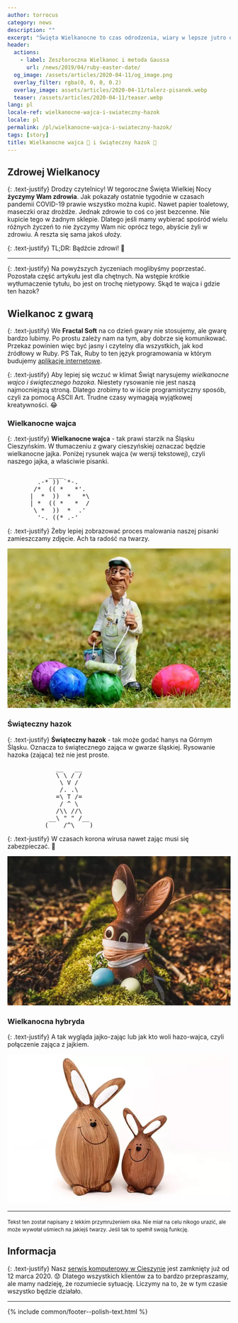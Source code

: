 ```yaml
---
author: torrocus
category: news
description: ""
excerpt: "Święta Wielkanocne to czas odrodzenia, wiary w lepsze jutro oraz radości. Postaramy się dostarczyć przynajmniej tego ostatniego."
header:
  actions:
    - label: Zeszłoroczna Wielkanoc i metoda Gaussa
      url: /news/2019/04/ruby-easter-date/
  og_image: /assets/articles/2020-04-11/og_image.png
  overlay_filter: rgba(0, 0, 0, 0.2)
  overlay_image: assets/articles/2020-04-11/talerz-pisanek.webp
  teaser: /assets/articles/2020-04-11/teaser.webp
lang: pl
locale-ref: wielkanocne-wajca-i-swiateczny-hazok
locale: pl
permalink: /pl/wielkanocne-wajca-i-swiateczny-hazok/
tags: [story]
title: Wielkanocne wajca 🥚 i świąteczny hazok 🐇
---
```


## Zdrowej Wielkanocy

{: .text-justify}
Drodzy czytelnicy!
W tegoroczne Święta Wielkiej Nocy **życzymy Wam zdrowia**.
Jak pokazały ostatnie tygodnie w czasach pandemii COVID-19 prawie wszystko można kupić.
Nawet papier toaletowy, maseczki oraz drożdże.
Jednak zdrowie to coś co jest bezcenne.
Nie kupicie tego w żadnym sklepie.
Dlatego jeśli mamy wybierać spośród wielu różnych życzeń to nie życzymy Wam nic oprócz tego, abyście żyli w zdrowiu.
A reszta się sama jakoś ułoży.

{: .text-justify}
TL;DR: Bądźcie zdrowi!
🐣

----

{: .text-justify}
Na powyższych życzeniach moglibyśmy poprzestać.
Pozostała część artykułu jest dla chętnych.
Na wstępie krótkie wytłumaczenie tytułu, bo jest on trochę nietypowy.
Skąd te wajca i gdzie ten hazok?


## Wielkanoc z gwarą

{: .text-justify}
We **Fractal Soft** na co dzień gwary nie stosujemy, ale gwarę bardzo lubimy.
Po prostu zależy nam na tym, aby dobrze się komunikować.
Przekaz powinien więc być jasny i czytelny dla wszystkich, jak kod źródłowy w Ruby.
PS Tak, Ruby to ten język programowania w którym budujemy [aplikacje internetowe](https://fractalsoft.org/pl).

{: .text-justify}
Aby lepiej się wczuć w klimat Świąt narysujemy _wielkanocne wajco i świątecznego hazoka_.
Niestety rysowanie nie jest naszą najmocniejszą stroną.
Dlatego zrobimy to w iście programistyczny sposób, czyli za pomocą ASCII Art.
Trudne czasy wymagają wyjątkowej kreatywności.
😂

### Wielkanocne wajca

{: .text-justify}
**Wielkanocne wajca** - tak prawi starzik na Śląsku Cieszyńskim.
W tłumaczeniu z gwary cieszyńskiej oznaczać będzie wielkanocne jajka.
Poniżej rysunek wajca (w wersji tekstowej), czyli naszego jajka, a właściwie pisanki.

<pre>
           ____
        .-* )) `*-.
       /*  (( *   *'.
      |  *  ))  *   *\
      | *  (( *   *  /
       \ *  ))  *  .'
        '-._((*_.-'
</pre>

{: .text-justify}
Żeby lepiej zobrazować proces malowania naszej pisanki zamieszczamy zdjęcie.
Ach ta radość na twarzy.

![Malowanie jajek wielkanocnych](/assets/articles/2020-04-11/malowanie-pisanek.jpg)


### Świąteczny hazok

{: .text-justify}
**Świąteczny hazok** - tak może godać hanys na Górnym Śląsku.
Oznacza to świątecznego zająca w gwarze śląskiej.
Rysowanie hazoka (zająca) też nie jest proste.

<pre>
             __   __
             \ \ / /
              \ V /
              /. .\
             =\ T /=
              / ^ \
             /\\ //\
           __\ " " /__
          (____/^\____)
</pre>

{: .text-justify}
W czasach korona wirusa nawet zając musi się zabezpieczać.
🐰

![Wielkanocny zajączek w maseczce podczas pandamii korona wirusa](/assets/articles/2020-04-11/zajac-podczas-pandemi.jpg)


### Wielkanocna hybryda

{: .text-justify}
A tak wygląda jajko-zając lub jak kto woli hazo-wajca, czyli połączenie zająca z jajkiem.

![Jajko-zając](/assets/articles/2020-04-11/jajko-zajac.jpg)


----

<small class='text-justify'>
Tekst ten został napisany z lekkim przymrużeniem oka.
Nie miał na celu nikogo urazić, ale może wywołał uśmiech na jakiejś twarzy.
Jeśli tak to spełnił swoją funkcję.
</small>

## Informacja

{: .text-justify}
Nasz [serwis komputerowy w Cieszynie](https://fractalsoft.org/pl/cieszyn) jest zamknięty już od 12 marca 2020.
😟
Dlatego wszystkich klientów za to bardzo przepraszamy, ale mamy nadzieję, że rozumiecie sytuację.
Liczymy na to, że w tym czasie wszystko będzie działało.

----
{% include common/footer--polish-text.html %}
